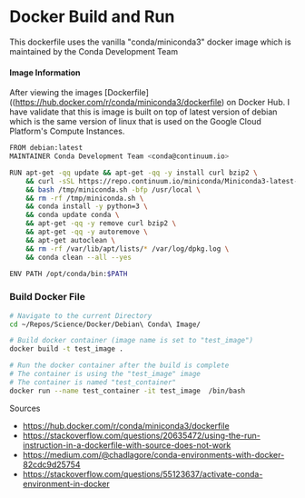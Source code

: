 # Docker Build and Run

This dockerfile uses the vanilla "conda/miniconda3" docker image which is maintained by the Conda Development Team

#### Image Information

After viewing the images [Dockerfile]((https://hub.docker.com/r/conda/miniconda3/dockerfile) on Docker Hub. I have validate that this is image is built on top of latest version of debian which is the same version of linux that is used on the Google Cloud Platform's Compute Instances.

```bash
FROM debian:latest
MAINTAINER Conda Development Team <conda@continuum.io>

RUN apt-get -qq update && apt-get -qq -y install curl bzip2 \
    && curl -sSL https://repo.continuum.io/miniconda/Miniconda3-latest-Linux-x86_64.sh -o /tmp/miniconda.sh \
    && bash /tmp/miniconda.sh -bfp /usr/local \
    && rm -rf /tmp/miniconda.sh \
    && conda install -y python=3 \
    && conda update conda \
    && apt-get -qq -y remove curl bzip2 \
    && apt-get -qq -y autoremove \
    && apt-get autoclean \
    && rm -rf /var/lib/apt/lists/* /var/log/dpkg.log \
    && conda clean --all --yes

ENV PATH /opt/conda/bin:$PATH
```

### Build Docker File

```bash
# Navigate to the current Directory
cd ~/Repos/Science/Docker/Debian\ Conda\ Image/

# Build docker container (image name is set to "test_image")
docker build -t test_image .

# Run the docker container after the build is complete
# The container is using the "test_image" image
# The container is named "test_container"
docker run --name test_container -it test_image  /bin/bash
```

Sources

- https://hub.docker.com/r/conda/miniconda3/dockerfile
- https://stackoverflow.com/questions/20635472/using-the-run-instruction-in-a-dockerfile-with-source-does-not-work
- https://medium.com/@chadlagore/conda-environments-with-docker-82cdc9d25754
- https://stackoverflow.com/questions/55123637/activate-conda-environment-in-docker
